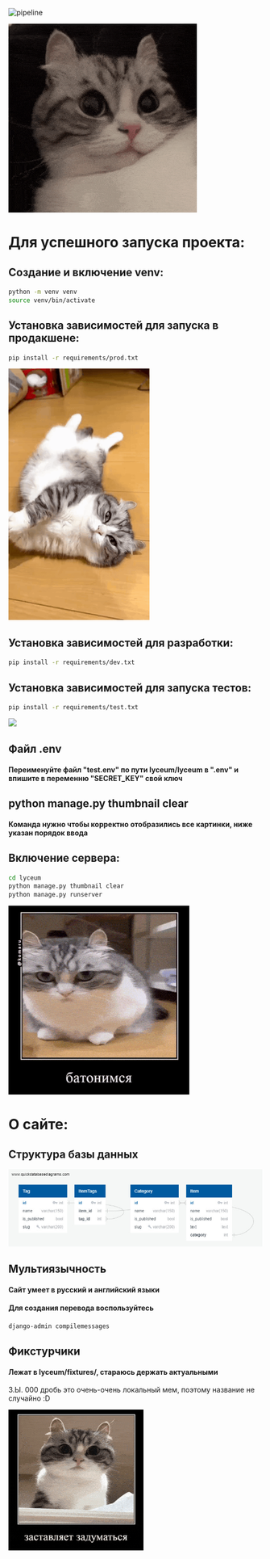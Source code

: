 ![pipeline](https://gitlab.crja72.ru/django_2023/students/144959-efimkafeed-47231/badges/main/pipeline.svg)

![](readme_files/for-important-negotiations.gif)

# Для успешного запуска проекта:

## Создание и включение venv:
```sh
python -m venv venv
source venv/bin/activate
```

## Установка зависимостей для запуска в продакшене:
```sh
pip install -r requirements/prod.txt
```

![](readme_files/cat-chilling.gif)

## Установка зависимостей для разработки:
```sh
pip install -r requirements/dev.txt
```

## Установка зависимостей для запуска тестов:
```sh
pip install -r requirements/test.txt
```

![](readme_files/delivery.gif)

## Файл .env
#### Переименуйте файл "test.env" по пути lyceum/lyceum в ".env" и впишите в переменню "SECRET_KEY" свой ключ

## python manage.py thumbnail clear
#### Команда нужно чтобы корректно отобразились все картинки, ниже указан порядок ввода

## Включение сервера:
```sh
cd lyceum
python manage.py thumbnail clear
python manage.py runserver
```

![](readme_files/bred.gif)

# О сайте:

## Структура базы данных
![](ER.jpg)

## Мультиязычность
#### Сайт умеет в русский и английский языки
#### Для создания перевода воспользуйтесь

```sh
django-admin compilemessages
```

## Фикстурчики
#### Лежат в lyceum/fixtures/, стараюсь держать актуальными


З.Ы. 000 дробь это очень-очень локальный мем, поэтому название не случайно :D

![](readme_files/hmmmmmmmmmmmmmmmmmmm.gif)
